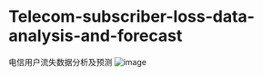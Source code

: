 # Telecom-subscriber-loss-data-analysis-and-forecast
电信用户流失数据分析及预测
![image](https://github.com/user-attachments/assets/4f0818dc-384d-41dd-8822-d49a30e44aa2)
